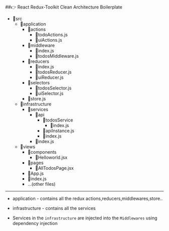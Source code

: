 ##👉 React Redux-Toolkit Clean Architecture Boilerplate

- 📂src
  - 📂application
    - 📂actions
      - 📄todoActions.js
      - 📄uiActions.js
    - 📂middleware
      - 📄index.js
      - 📄todosMiddleware.js
    - 📂reducers
      - 📄index.js
      - 📄todosReducer.js
      - 📄uiReducer.js
    - 📂selectors
      - 📄todosSelector.js
      - 📄uiSelector.js
    - 📄store.js
  - 📂infrastructure
    - 📂services
      - 📂api
        - 📂todosService
          - 📄index.js
        - 📄apiInstance.js
        - 📄index.js
      - 📄index.js
  - 📂views
    - 📂components
      - 📄Helloworld.jsx
    - 📂pages
      - 📄AllTodosPage.jsx
    - 📄App.js
    - 📄index.js
    - ...(other files)

---

- application - contains all the redux actions,reducers,middlewares,store..

- infrastructure - contains all the services

- Services in the `infrastructure` are injected into the `Middlewares` using dependency injection
